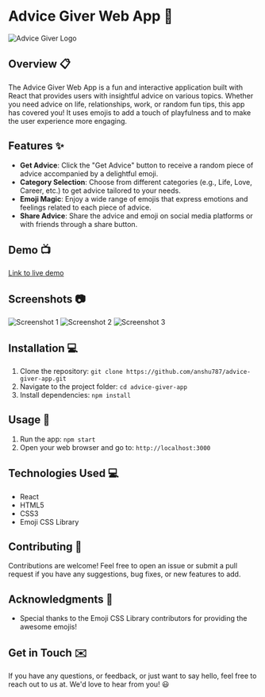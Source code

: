 # Advice Giver Web App :crystal_ball:

![Advice Giver Logo](link_to_logo.png)

## Overview :clipboard:

The Advice Giver Web App is a fun and interactive application built with React that provides users with insightful advice on various topics. Whether you need advice on life, relationships, work, or random fun tips, this app has covered you! It uses emojis to add a touch of playfulness and to make the user experience more engaging.

## Features :sparkles:

- **Get Advice**: Click the "Get Advice" button to receive a random piece of advice accompanied by a delightful emoji.
- **Category Selection**: Choose from different categories (e.g., Life, Love, Career, etc.) to get advice tailored to your needs.
- **Emoji Magic**: Enjoy a wide range of emojis that express emotions and feelings related to each piece of advice.
- **Share Advice**: Share the advice and emoji on social media platforms or with friends through a share button.

## Demo :tv:

[Link to live demo](https://your-advice-giver-app.com)

## Screenshots :camera:

![Screenshot 1](link_to_screenshot_1.png)
![Screenshot 2](link_to_screenshot_2.png)
![Screenshot 3](link_to_screenshot_3.png)

## Installation :computer:

1. Clone the repository: `git clone https://github.com/anshu787/advice-giver-app.git`
2. Navigate to the project folder: `cd advice-giver-app`
3. Install dependencies: `npm install`

## Usage :rocket:

1. Run the app: `npm start`
2. Open your web browser and go to: `http://localhost:3000`

## Technologies Used :computer:

- React
- HTML5
- CSS3
- Emoji CSS Library 

## Contributing :raised_hands:

Contributions are welcome! Feel free to open an issue or submit a pull request if you have any suggestions, bug fixes, or new features to add.



## Acknowledgments :clap:

- Special thanks to the Emoji CSS Library contributors for providing the awesome emojis!

## Get in Touch :envelope:

If you have any questions, or feedback, or just want to say hello, feel free to reach out to us at. We'd love to hear from you! :smiley:
